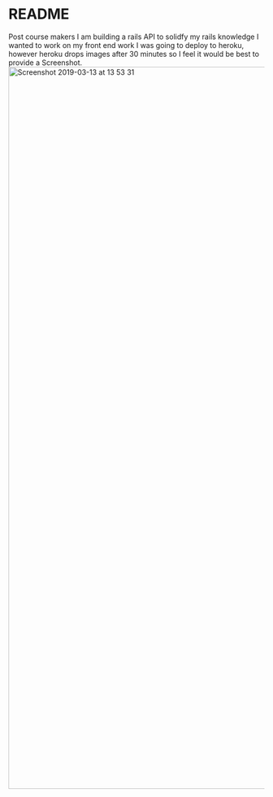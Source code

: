 # README
Post course makers I am building a rails API to solidfy my rails knowledge
I wanted to work on my front end work
I was going to deploy to heroku, however heroku drops images after 30 minutes so I feel it would be best to provide a Screenshot. 
<img width="1422" alt="Screenshot 2019-03-13 at 13 53 31" src="https://user-images.githubusercontent.com/43011172/54284379-bd4f9b80-4597-11e9-9e72-514ed005a693.png">
